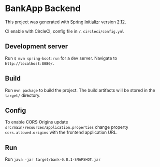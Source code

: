 # BankApp Backend

This project was generated with [Spring Initializr](https://start.spring.io/) version 2.12.

CI enable with CircleCI, config file in `/.circleci/config.yml`

## Development server

Run `$ mvn spring-boot:run` for a dev server. Navigate to `http://localhost:8080/`. 

## Build

Run `mvn package` to build the project. The build artifacts will be stored in the `target/` directory. 

## Config

To enable CORS Origins update `src/main/resources/application.properties` change property `cors.allowed.origins` with the frontend application URL.

## Run

Run `java -jar target/bank-0.0.1-SNAPSHOT.jar`
